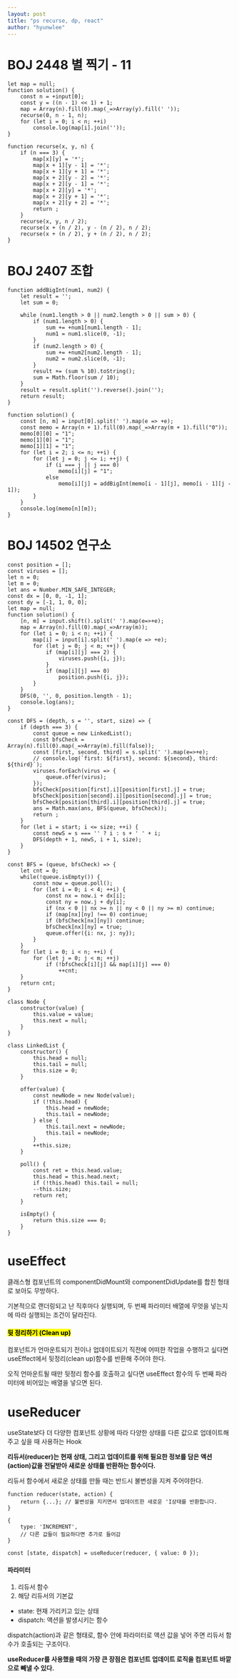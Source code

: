 ```yaml
---
layout: post
title: "ps recurse, dp, react"
author: "hyunwlee"
---
```


# BOJ 2448 별 찍기 - 11

```
let map = null;
function solution() {
    const n = +input[0];
    const y = ((n - 1) << 1) + 1;
    map = Array(n).fill(0).map(_=>Array(y).fill(' '));
    recurse(0, n - 1, n);
    for (let i = 0; i < n; ++i)
        console.log(map[i].join(''));
}

function recurse(x, y, n) {
    if (n === 3) {
        map[x][y] = '*';
        map[x + 1][y - 1] = '*';
        map[x + 1][y + 1] = '*';
        map[x + 2][y - 2] = '*';
        map[x + 2][y - 1] = '*';
        map[x + 2][y] = '*';
        map[x + 2][y + 1] = '*';
        map[x + 2][y + 2] = '*';
        return ;
    }
    recurse(x, y, n / 2);
    recurse(x + (n / 2), y - (n / 2), n / 2);
    recurse(x + (n / 2), y + (n / 2), n / 2);
}
```

# BOJ 2407 조합

```
function addBigInt(num1, num2) {
    let result = '';
    let sum = 0;

    while (num1.length > 0 || num2.length > 0 || sum > 0) {
        if (num1.length > 0) {
            sum += +num1[num1.length - 1];
            num1 = num1.slice(0, -1);
        }
        if (num2.length > 0) {
            sum += +num2[num2.length - 1];
            num2 = num2.slice(0, -1);
        }
        result += (sum % 10).toString();
        sum = Math.floor(sum / 10);
    }
    result = result.split('').reverse().join('');
    return result;
}

function solution() {
    const [n, m] = input[0].split(' ').map(e => +e);
    const memo = Array(n + 1).fill(0).map(_=>Array(m + 1).fill("0"));
    memo[0][0] = "1";
    memo[1][0] = "1";
    memo[1][1] = "1";
    for (let i = 2; i <= n; ++i) {
        for (let j = 0; j <= i; ++j) {
            if (i === j || j === 0)
                memo[i][j] = "1";
            else
                memo[i][j] = addBigInt(memo[i - 1][j], memo[i - 1][j - 1]);
        }
    }
    console.log(memo[n][m]);
}
```

# BOJ 14502 연구소

```
const position = [];
const viruses = [];
let n = 0;
let m = 0;
let ans = Number.MIN_SAFE_INTEGER;
const dx = [0, 0, -1, 1];
const dy = [-1, 1, 0, 0];
let map = null;
function solution() {
    [n, m] = input.shift().split(' ').map(e=>+e);
    map = Array(n).fill(0).map(_=>Array(m));
    for (let i = 0; i < n; ++i) {
        map[i] = input[i].split(' ').map(e => +e);
        for (let j = 0; j < m; ++j) {
            if (map[i][j] === 2) {
                viruses.push({i, j});
            }
            if (map[i][j] === 0)
                position.push({i, j});
        }
    }
    DFS(0, '', 0, position.length - 1);
    console.log(ans);
}

const DFS = (depth, s = '', start, size) => {
    if (depth === 3) {
        const queue = new LinkedList();
        const bfsCheck = Array(n).fill(0).map(_=>Array(m).fill(false));
        const [first, second, third] = s.split(' ').map(e=>+e);
        // console.log(`first: ${first}, second: ${second}, third: ${third}`);
        viruses.forEach(virus => {
            queue.offer(virus);
        });
        bfsCheck[position[first].i][position[first].j] = true;
        bfsCheck[position[second].i][position[second].j] = true;
        bfsCheck[position[third].i][position[third].j] = true;
        ans = Math.max(ans, BFS(queue, bfsCheck));
        return ;
    }
    for (let i = start; i <= size; ++i) {
        const newS = s === '' ? i : s + ' ' + i;
        DFS(depth + 1, newS, i + 1, size);
    }
}

const BFS = (queue, bfsCheck) => {
    let cnt = 0;
    while(!queue.isEmpty()) {
        const now = queue.poll();
        for (let i = 0; i < 4; ++i) {
            const nx = now.i + dx[i];
            const ny = now.j + dy[i];
            if (nx < 0 || nx >= n || ny < 0 || ny >= m) continue;
            if (map[nx][ny] !== 0) continue;
            if (bfsCheck[nx][ny]) continue;
            bfsCheck[nx][ny] = true;
            queue.offer({i: nx, j: ny});
        }
    }
    for (let i = 0; i < n; ++i) {
        for (let j = 0; j < m; ++j)
            if (!bfsCheck[i][j] && map[i][j] === 0)
                ++cnt;
    }
    return cnt;
}

class Node {
    constructor(value) {
        this.value = value;
        this.next = null;
    }
}

class LinkedList {
    constructor() {
        this.head = null;
        this.tail = null;
        this.size = 0;
    }

    offer(value) {
        const newNode = new Node(value);
        if (!this.head) {
            this.head = newNode;
            this.tail = newNode;
        } else {
            this.tail.next = newNode;
            this.tail = newNode;
        }
        ++this.size;
    }

    poll() {
        const ret = this.head.value;
        this.head = this.head.next;
        if (!this.head) this.tail = null;
        --this.size;
        return ret;
    }

    isEmpty() {
        return this.size === 0;
    }
}

```



# useEffect

클래스형 컴포넌트의 componentDidMount와 componentDidUpdate를 합친 형태로 보아도 무방하다.  

기본적으로 랜더링되고 난 직후마다 실행되며, 두 번째 파라미터 배열에 무엇을 넣는지에 따라 실행되는 조건이 달라진다.  

#### <mark>뒷 정리하기 (Clean up)</mark>

컴포넌트가 언마운트되기 전이나 업데이트되기 직전에 어떠한 작업을 수행하고 싶다면 useEffect에서 뒷정리(clean up)함수를 반환해 주어야 한다.  

오직 언마운트될 때만 뒷정리 함수를 호출하고 싶다면 useEffect 함수의 두 번째 파라미터에 비어있는 배열을 넣으면 된다.  

  



# useReducer

useState보다 더 다양한 컴포넌트 상황에 따라 다양한 상태를 다른 값으로 업데이트해 주고 싶을 때 사용하는 Hook  

<strong>리듀서(reducer)는 현재 상태, 그리고 업데이트를 위해 필요한 정보를 담은 액션(action)값을 전달받아 새로운 상태를 반환하는 함수이다.</strong>  

리듀서 함수에서 새로운 상태를 만들 때는 반드시 불변성을 지켜 주어야한다.  

```
function reducer(state, action) {
	return {...}; // 불변성을 지키면서 업데이트한 새로운 'I상태를 반환합니다.  
}

{
	type: 'INCREMENT',
	// 다른 값들이 필요하다면 추가로 들어감
}
```

```
const [state, dispatch] = useReducer(reducer, { value: 0 });
```

#### 파라미터

1. 리듀서 함수
2. 해당 리듀서의 기본값

  

- state: 현재 가리키고 있는 상태
- dispatch: 액션을 발생시키는 함수

dispatch(action)과 같은 형태로, 함수 안에 파라미터로 액션 값을 넣어 주면 리듀서 함수가 호출되는 구조이다.  

  

<strong>useReducer를 사용했을 때의 가장 큰 장점은 컴포넌트 업데이트 로직을 컴포넌트 바깥으로 빼낼 수 있다.</strong>  



  





























